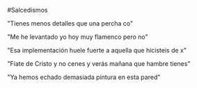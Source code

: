 #Salcedismos

"Tienes menos detalles que una percha co"

"Me he levantado yo hoy muy flamenco pero no"

"Esa implementación huele fuerte a aquella que hicisteis de x"

"Fíate de Cristo y no cenes y verás mañana que hambre tienes"

"Ya hemos echado demasiada pintura en esta pared"
